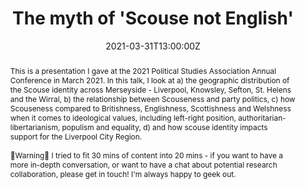 ---
title: The myth of 'Scouse not English'

event: Political Studies Association Annual Conference 2021
event_url: ""

location: ""

summary: In this talk I present evidence that the Scouse identity if a left-populist identity, that 'Scouse not English' is a myth, as is 'Scousers are European', and that there is lukewarm support for the #Liverpool City Region.

abstract: This is a presentation I gave at the 2021 Political Studies Association Annual Conference in March 2021. In this talk, I look at a) the geographic distribution of the Scouse identity across Merseyside - Liverpool, Knowsley, Sefton, St. Helens and the Wirral, b) the relationship between Scouseness and party politics, c) how Scouseness compared to Britishness, Englishness, Scottishness and Welshness when it comes to ideological values, including left-right position, authoritarian-libertarianism, populism and equality, d) and how scouse identity impacts support for the Liverpool City Region. <br> <br> 🚨Warning🚨 I tried to fit 30 mins of content into 20 mins - if you want to have a more in-depth conversation, or want to have a chat about potential research collaboration, please get in touch! I'm always happy to geek out.

# Talk start and end times.
#   End time can optionally be hidden by prefixing the line with `#`.
date: "2021-03-31T13:00:00Z"
date_end: ""
# all_day: false

# Schedule page publish date (NOT talk date).
publishDate: "2021-03-31T13:00:00Z"

authors: 
- admin
tags: ""

# Is this a featured talk? (true/false)
featured: false

image:
  caption: ""
  focal_point: Right

links:
- icon: twitter
  icon_pack: fab
  name: Follow
  url: https://twitter.com/DrDavidJeffery
url_code: ""
url_pdf: ""
url_slides: ""
url_video: https://www.youtube.com/watch?v=0H3Mw-mM-QY

# Markdown Slides (optional).
#   Associate this talk with Markdown slides.
#   Simply enter your slide deck's filename without extension.
#   E.g. `slides = "example-slides"` references `content/slides/example-slides.md`.
#   Otherwise, set `slides = ""`.
slides: ""

# Projects (optional).
#   Associate this post with one or more of your projects.
#   Simply enter your project's folder or file name without extension.
#   E.g. `projects = ["internal-project"]` references `content/project/deep-learning/index.md`.
#   Otherwise, set `projects = []`.
projects: []
---